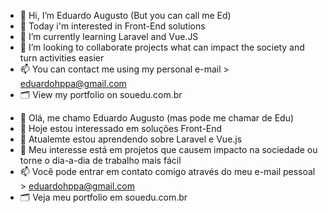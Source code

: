 <!-- EN -->

- 👋 Hi, I’m Eduardo Augusto (But you can call me Ed)
- 👀 Today i'm interested in Front-End solutions
- 🌱 I’m currently learning Laravel and Vue.JS
- 💞️ I’m looking to collaborate projects what can impact the society and turn activities easier
- 📫 You can contact me using my personal e-mail > eduardohppa@gmail.com
- 🗂 View my portfolio on souedu.com.br

<!-- PT / BR -->

- 👋 Olá, me chamo Eduardo Augusto (mas pode me chamar de Edu)
- 👀 Hoje estou interessado em soluções Front-End
- 🌱 Atualemte estou aprendendo sobre Laravel e Vue.js
- 💞️ Meu interesse está em projetos que causem impacto na sociedade ou torne o dia-a-dia de trabalho mais fácil
- 📫 Você pode entrar em contato comigo através do meu e-mail pessoal > eduardohppa@gmail.com
- 🗂 Veja meu portfolio em souedu.com.br

